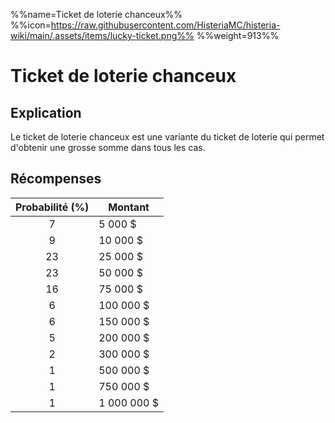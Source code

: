 %%name=Ticket de loterie chanceux%%
%%icon=https://raw.githubusercontent.com/HisteriaMC/histeria-wiki/main/.assets/items/lucky-ticket.png%%
%%weight=913%%

# Ticket de loterie chanceux

## Explication
Le ticket de loterie chanceux est une variante du ticket de loterie qui permet d'obtenir une grosse somme dans tous les cas.

## Récompenses

| Probabilité (%) | Montant |
| :---: | --- |
| 7 | 5 000 $ |
| 9 | 10 000 $ |
| 23 | 25 000 $ |
| 23 | 50 000 $ |
| 16 | 75 000 $ |
| 6 | 100 000 $ |
| 6 | 150 000 $ |
| 5 | 200 000 $ |
| 2 | 300 000 $ |
| 1 | 500 000 $ |
| 1 | 750 000 $ |
| 1 | 1 000 000 $ |